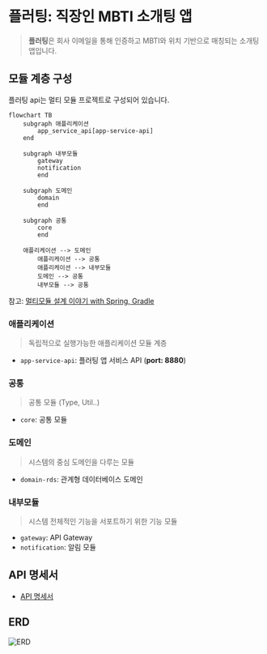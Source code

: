 # 플러팅: 직장인 MBTI 소개팅 앱

> **플러팅**은 회사 이메일을 통해 인증하고 MBTI와 위치 기반으로 매칭되는 소개팅 앱입니다.

## 모듈 계층 구성
플러팅 api는 멀티 모듈 프로젝트로 구성되어 있습니다.

```mermaid
flowchart TB
    subgraph 애플리케이션
		app_service_api[app-service-api]
    end

    subgraph 내부모듈
		gateway
		notification
		end

    subgraph 도메인
		domain
		end

    subgraph 공통
		core
		end

    애플리케이션 --> 도메인
		애플리케이션 --> 공통
		애플리케이션 --> 내부모듈
		도메인 --> 공통
		내부모듈 --> 공통
```

참고: [멀티모듈 설계 이야기 with Spring, Gradle](https://techblog.woowahan.com/2637/)

### 애플리케이션
> 독립적으로 실행가능한 애플리케이션 모듈 계층
- `app-service-api`: 플러팅 앱 서비스 API (**port: 8880**)

### 공통
> 공통 모듈 (Type, Util..)
- `core`: 공통 모듈

### 도메인
> 시스템의 중심 도메인을 다루는 모듈
- `domain-rds`: 관계형 데이터베이스 도메인

### 내부모듈
> 시스템 전체적인 기능을 서포트하기 위한 기능 모듈
- `gateway`: API Gateway
- `notification`: 알림 모듈

## API 명세서
- [API 명세서](https://documenter.getpostman.com/view/9820015/2s9YJXYPqg)

## ERD
![ERD](https://user-images.githubusercontent.com/30119526/275329767-596acaf4-8dda-4a1e-8aec-221a87090641.png)